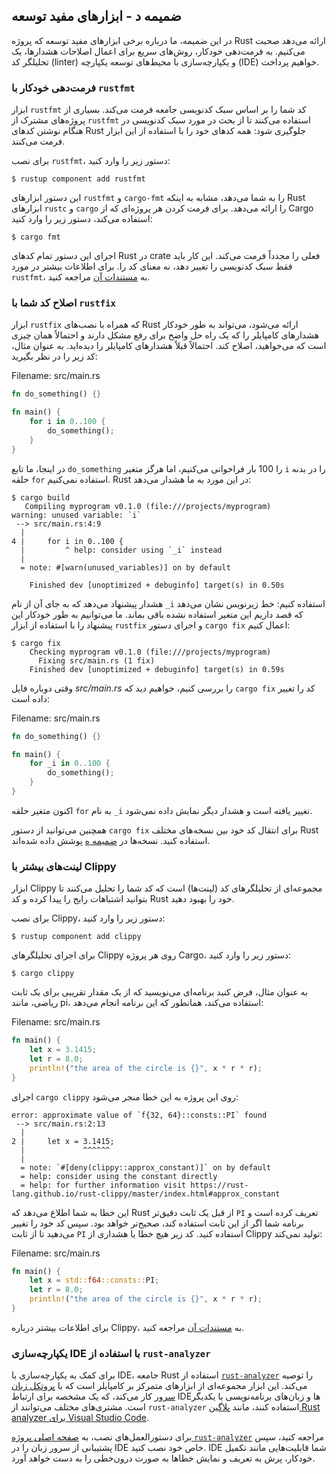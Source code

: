 ## ضمیمه د - ابزارهای مفید توسعه

در این ضمیمه، ما درباره برخی ابزارهای مفید توسعه که پروژه Rust ارائه می‌دهد صحبت می‌کنیم. به فرمت‌دهی خودکار، روش‌های سریع برای اعمال اصلاحات هشدارها، یک تحلیلگر کد (linter) و یکپارچه‌سازی با محیط‌های توسعه یکپارچه (IDE) خواهیم پرداخت.

### فرمت‌دهی خودکار با `rustfmt`

ابزار `rustfmt` کد شما را بر اساس سبک کدنویسی جامعه فرمت می‌کند. بسیاری از پروژه‌های مشترک از `rustfmt` استفاده می‌کنند تا از بحث در مورد سبک کدنویسی در هنگام نوشتن کدهای Rust جلوگیری شود: همه کدهای خود را با استفاده از این ابزار فرمت می‌کنند.

برای نصب `rustfmt`، دستور زیر را وارد کنید:

```console
$ rustup component add rustfmt
```

این دستور ابزارهای `rustfmt` و `cargo-fmt` را به شما می‌دهد، مشابه به اینکه Rust ابزارهای `rustc` و `cargo` را ارائه می‌دهد. برای فرمت کردن هر پروژه‌ای که از Cargo استفاده می‌کند، دستور زیر را وارد کنید:

```console
$ cargo fmt
```

اجرای این دستور تمام کدهای Rust در crate فعلی را مجدداً فرمت می‌کند. این کار باید فقط سبک کدنویسی را تغییر دهد، نه معنای کد را. برای اطلاعات بیشتر در مورد `rustfmt`، به [مستندات آن][rustfmt] مراجعه کنید.

[rustfmt]: https://github.com/rust-lang/rustfmt

### اصلاح کد شما با `rustfix`

ابزار `rustfix` که همراه با نصب‌های Rust ارائه می‌شود، می‌تواند به طور خودکار هشدارهای کامپایلر را که یک راه حل واضح برای رفع مشکل دارند و احتمالاً همان چیزی است که می‌خواهید، اصلاح کند. احتمالاً قبلاً هشدارهای کامپایلر را دیده‌اید. به عنوان مثال، کد زیر را در نظر بگیرید:

<span class="filename">Filename: src/main.rs</span>

```rust
fn do_something() {}

fn main() {
    for i in 0..100 {
        do_something();
    }
}
```

در اینجا، ما تابع `do_something` را 100 بار فراخوانی می‌کنیم، اما هرگز متغیر `i` را در بدنه حلقه `for` استفاده نمی‌کنیم. Rust در این مورد به ما هشدار می‌دهد:

```console
$ cargo build
   Compiling myprogram v0.1.0 (file:///projects/myprogram)
warning: unused variable: `i`
 --> src/main.rs:4:9
  |
4 |     for i in 0..100 {
  |         ^ help: consider using `_i` instead
  |
  = note: #[warn(unused_variables)] on by default

    Finished dev [unoptimized + debuginfo] target(s) in 0.50s
```

هشدار پیشنهاد می‌دهد که به جای آن از نام `_i` استفاده کنیم: خط زیرنویس نشان می‌دهد که قصد داریم این متغیر استفاده نشده باقی بماند. ما می‌توانیم به طور خودکار این پیشنهاد را با استفاده از ابزار `rustfix` و اجرای دستور `cargo fix` اعمال کنیم:

```console
$ cargo fix
    Checking myprogram v0.1.0 (file:///projects/myprogram)
      Fixing src/main.rs (1 fix)
    Finished dev [unoptimized + debuginfo] target(s) in 0.59s
```

وقتی دوباره فایل _src/main.rs_ را بررسی کنیم، خواهیم دید که `cargo fix` کد را تغییر داده است:

<span class="filename">Filename: src/main.rs</span>

```rust
fn do_something() {}

fn main() {
    for _i in 0..100 {
        do_something();
    }
}
```

اکنون متغیر حلقه `for` به نام `_i` تغییر یافته است و هشدار دیگر نمایش داده نمی‌شود.

همچنین می‌توانید از دستور `cargo fix` برای انتقال کد خود بین نسخه‌های مختلف Rust استفاده کنید. نسخه‌ها در [ضمیمه ه][editions] پوشش داده شده‌اند.

### لینت‌های بیشتر با Clippy

ابزار Clippy مجموعه‌ای از تحلیلگرهای کد (لینت‌ها) است که کد شما را تحلیل می‌کنند تا بتوانید اشتباهات رایج را پیدا کرده و کد Rust خود را بهبود دهید.

برای نصب Clippy، دستور زیر را وارد کنید:

```console
$ rustup component add clippy
```

برای اجرای تحلیلگرهای Clippy روی هر پروژه Cargo، دستور زیر را وارد کنید:

```console
$ cargo clippy
```

به عنوان مثال، فرض کنید برنامه‌ای می‌نویسید که از یک مقدار تقریبی برای یک ثابت ریاضی، مانند pi، استفاده می‌کند، همانطور که این برنامه انجام می‌دهد:

<span class="filename">Filename: src/main.rs</span>

```rust
fn main() {
    let x = 3.1415;
    let r = 8.0;
    println!("the area of the circle is {}", x * r * r);
}
```

اجرای `cargo clippy` روی این پروژه به این خطا منجر می‌شود:

```text
error: approximate value of `f{32, 64}::consts::PI` found
 --> src/main.rs:2:13
  |
2 |     let x = 3.1415;
  |             ^^^^^^
  |
  = note: `#[deny(clippy::approx_constant)]` on by default
  = help: consider using the constant directly
  = help: for further information visit https://rust-lang.github.io/rust-clippy/master/index.html#approx_constant
```

این خطا به شما اطلاع می‌دهد که Rust از قبل یک ثابت دقیق‌تر `PI` تعریف کرده است و برنامه شما اگر از این ثابت استفاده کند، صحیح‌تر خواهد بود. سپس کد خود را تغییر می‌دهید تا از ثابت `PI` استفاده کنید. کد زیر هیچ خطا یا هشداری از Clippy تولید نمی‌کند:

<span class="filename">Filename: src/main.rs</span>

```rust
fn main() {
    let x = std::f64::consts::PI;
    let r = 8.0;
    println!("the area of the circle is {}", x * r * r);
}
```

برای اطلاعات بیشتر درباره Clippy، به [مستندات آن][clippy] مراجعه کنید.

[clippy]: https://github.com/rust-lang/rust-clippy

### یکپارچه‌سازی IDE با استفاده از `rust-analyzer`

برای کمک به یکپارچه‌سازی با IDE، جامعه Rust استفاده از [`rust-analyzer`][rust-analyzer]<!-- ignore --> را توصیه می‌کند. این ابزار مجموعه‌ای از ابزارهای متمرکز بر کامپایلر است که با [پروتکل زبان سرور][lsp]<!-- ignore --> کار می‌کند، که یک مشخصه برای ارتباط IDEها و زبان‌های برنامه‌نویسی با یکدیگر است. مشتری‌های مختلف می‌توانند از `rust-analyzer` استفاده کنند، مانند [پلاگین Rust analyzer برای Visual Studio Code][vscode].

[lsp]: http://langserver.org/
[vscode]: https://marketplace.visualstudio.com/items?itemName=rust-lang.rust-analyzer

برای دستورالعمل‌های نصب، به [صفحه اصلی پروژه `rust-analyzer`][rust-analyzer]<!-- ignore --> مراجعه کنید، سپس پشتیبانی از سرور زبان را در IDE خاص خود نصب کنید. IDE شما قابلیت‌هایی مانند تکمیل خودکار، پرش به تعریف و نمایش خطاها به صورت درون‌خطی را به دست خواهد آورد.

[rust-analyzer]: https://rust-analyzer.github.io
[editions]: appendix-05-editions.md
